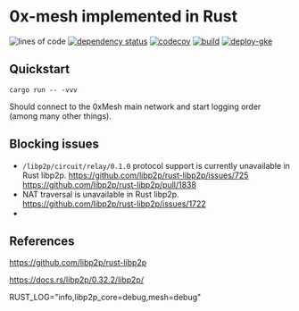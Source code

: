 # 0x-mesh implemented in Rust

![lines of code](https://img.shields.io/tokei/lines/github/0xProject/mesh-rs)
[![dependency status](https://deps.rs/repo/github/0xProject/mesh-rs/status.svg)](https://deps.rs/repo/github/0xProject/mesh-rs)
[![codecov](https://img.shields.io/codecov/c/github/0xProject/mesh-rs)](https://codecov.io/gh/0xProject/mesh-rs)
[![build](https://img.shields.io/github/workflow/status/0xProject/mesh-rs/build)](https://github.com/0xProject/mesh-rs/actions?query=workflow%3Abuild)
[![deploy-gke](https://img.shields.io/github/workflow/status/0xProject/mesh-rs/deploy-gke)](https://github.com/0xProject/mesh-rs/actions?query=workflow%3Adeploy-gke)

## Quickstart

```
cargo run -- -vvv
```

Should connect to the 0xMesh main network and start logging order (among many other things).

## Blocking issues

* `/libp2p/circuit/relay/0.1.0` protocol support is currently unavailable in Rust libp2p.
  https://github.com/libp2p/rust-libp2p/issues/725
  https://github.com/libp2p/rust-libp2p/pull/1838
* NAT traversal is unavailable in Rust libp2p.
  https://github.com/libp2p/rust-libp2p/issues/1722
* 


## References

https://github.com/libp2p/rust-libp2p

https://docs.rs/libp2p/0.32.2/libp2p/



RUST_LOG="info,libp2p_core=debug,mesh=debug"
